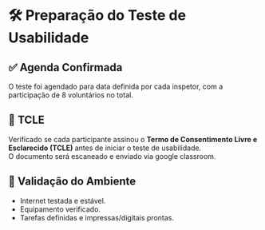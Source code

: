 # 🛠️ Preparação do Teste de Usabilidade

## ✅ Agenda Confirmada
O teste foi agendado para data definida por cada inspetor, com a participação de 8 voluntários no total.

## 📝 TCLE
Verificado se cada participante assinou o **Termo de Consentimento Livre e Esclarecido (TCLE)** antes de iniciar o teste de usabilidade.  
O documento será escaneado e enviado via google classroom.

## 🔎 Validação do Ambiente
- Internet testada e estável.  
- Equipamento verificado.  
- Tarefas definidas e impressas/digitais prontas.  

